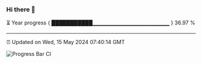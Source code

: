 ### Hi there 👋

⏳ Year progress { ███████████▁▁▁▁▁▁▁▁▁▁▁▁▁▁▁▁▁▁▁ } 36.97 %

---

⏰ Updated on Wed, 15 May 2024 07:40:14 GMT

![Progress Bar CI](https://github.com/IshwaranRudhara/GIT-ACTION/workflows/Progress%20Bar%20CI/badge.svg)

